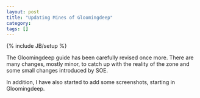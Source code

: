 ```yaml
---
layout: post
title: "Updating Mines of Gloomingdeep"
category: 
tags: []
---
```

{% include JB/setup %}

The Gloomingdeep guide has been carefully revised once more.  There are many changes, mostly minor, to catch up with the reality of the zone and some small changes introduced by SOE.  

In addition, I have also started to add some screenshots, starting in Gloomingdeep.
